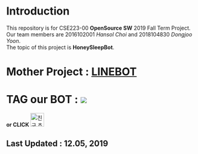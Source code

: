 # Introduction
This repository is for CSE223-00 **OpenSource SW** 2019 Fall Term Project.  <br>
Our team members are 2016102001 *Hansol Choi* and 2018104830 *Dongjoo Yoon*.  <Br>
The topic of this project is **HoneySleepBot**. <br>
# Mother Project : <a href="http://khuhub.khu.ac.kr/2019-01-OpenSourceSW/LINEBOT">LINEBOT</a>
# TAG our BOT : <img src="https://qr-official.line.me/sid/M/065iqjlo.png"> <br>
**or CLICK** <a href="https://lin.ee/fsoYwQS"><img src="https://scdn.line-apps.com/n/line_add_friends/btn/ko.png" alt="친구 추가" height="36" border="0"></a>
## Last Updated : 12.05, 2019
